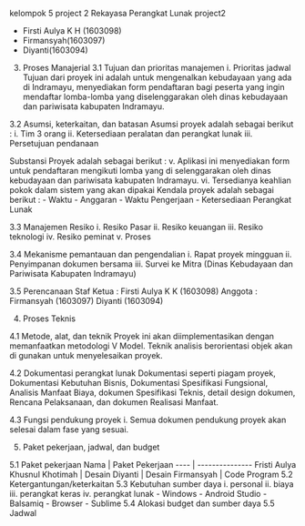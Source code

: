 kelompok 5 project 2
Rekayasa Perangkat Lunak project2
- Firsti Aulya K H (1603098)
- Firmansyah(1603097)
- Diyanti(1603094)




3. Proses Manajerial 
  3.1	Tujuan dan prioritas manajemen
	i. Prioritas jadwal
	   Tujuan dari proyek ini adalah untuk mengenalkan kebudayaan yang ada di Indramayu, menyediakan form pendaftaran bagi peserta 
	   yang ingin mendaftar lomba-lomba yang diselenggarakan oleh dinas kebudayaan dan pariwisata kabupaten Indramayu.
	

  3.2	Asumsi, keterkaitan, dan batasan
     Asumsi proyek adalah sebagai berikut :
	i.	Tim 3 orang
	ii.	Ketersediaan peralatan dan perangkat lunak
	iii.	Persetujuan pendanaan
	

  Substansi Proyek adalah sebagai berikut :
	v.	Aplikasi ini menyediakan form untuk pendaftaran mengikuti lomba yang di selenggarakan oleh dinas kebudayaan dan pariwisata kabupaten Indramayu.
	vi.	Tersedianya keahlian pokok dalam sistem yang akan dipakai
		Kendala proyek adalah sebagai berikut :
		- Waktu 
		- Anggaran 
		- Waktu Pengerjaan
		- Ketersediaan Perangkat Lunak

  3.3	 Manajemen Resiko
	i.	Resiko Pasar
	ii.	Resiko keuangan
	iii.	Resiko teknologi
	iv.	Resiko peminat
	v.	Proses

  3.4	Mekanisme pemantauan dan pengendalian
	i.	Rapat proyek mingguan
	ii.	Penyimpanan dokumen bersama
	iii.	Survei ke Mitra (Dinas Kebudayaan dan Pariwisata Kabupaten Indramayu)

  3.5 	Perencanaan Staf
	Ketua   : Firsti Aulya K K (1603098) 
	Anggota : Firmansyah	   (1603097) 
		  Diyanti 	   (1603094) 

4. Proses Teknis

  4.1	Metode, alat, dan teknik
	Proyek ini akan diimplementasikan dengan memanfaatkan metodologi V Model. Teknik analisis berorientasi objek akan di gunakan untuk menyelesaikan proyek. 

  4.2	Dokumentasi perangkat lunak
	Dokumentasi seperti piagam proyek, Dokumentasi Kebutuhan Bisnis, Dokumentasi Spesifikasi Fungsional, Analisis Manfaat Biaya, dokumen Spesifikasi Teknis, 
	detail design dokumen, Rencana Pelaksanaan, dan dokumen Realisasi Manfaat.

  4.3	Fungsi pendukung proyek
	i.	Semua dokumen pendukung proyek akan selesai dalam fase yang sesuai.


5. Paket pekerjaan, jadwal, dan budget

  5.1	Paket pekerjaan
  	Nama | Paket Pekerjaan
  	---- | ---------------
  	Fristi Aulya Khusnul Khotimah | Desain
  	Diyanti | Desain
  	Firmansyah | Code Program
  5.2	Ketergantungan/keterkaitan
  5.3	Kebutuhan sumber daya
  	i.		personal
  	ii.		biaya
  	iii.	perangkat keras
  	iv.		perangkat lunak
  			- Windows
  			- Android Studio
  			- Balsamiq
  			- Browser
  			- Sublime
  5.4	Alokasi budget dan sumber daya
  5.5	Jadwal



